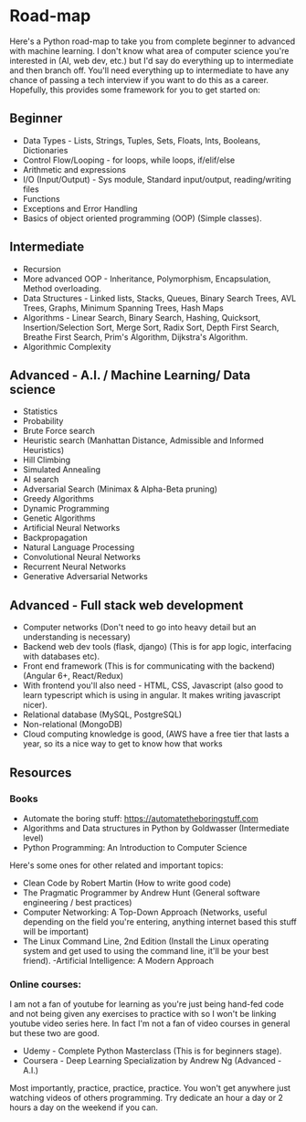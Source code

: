 # Road-map
Here's a Python road-map to take you from complete beginner to advanced with machine learning. I don't know what area of computer science you're interested in (AI, web dev, etc.) but I'd say do everything up to intermediate and then branch off. You'll need everything up to intermediate to have any chance of passing a tech interview if you want to do this as a career. Hopefully, this provides some framework for you to get started on:

## Beginner
- Data Types - Lists, Strings, Tuples, Sets, Floats, Ints, Booleans, Dictionaries
- Control Flow/Looping - for loops, while loops, if/elif/else
- Arithmetic and expressions
- I/O (Input/Output) - Sys module, Standard input/output, reading/writing files  
- Functions
- Exceptions and Error Handling
- Basics of object oriented programming (OOP) (Simple classes).

## Intermediate
- Recursion
- More advanced OOP - Inheritance, Polymorphism, Encapsulation, Method overloading.
- Data Structures - Linked lists, Stacks, Queues, Binary Search Trees, AVL Trees, Graphs, Minimum Spanning Trees, Hash Maps
- Algorithms - Linear Search, Binary Search, Hashing, Quicksort, Insertion/Selection Sort, Merge Sort, Radix Sort, Depth First Search, Breathe First Search, Prim's Algorithm, Dijkstra's Algorithm.
- Algorithmic Complexity

## Advanced - A.I. / Machine Learning/ Data science
- Statistics
- Probability
- Brute Force search
- Heuristic search (Manhattan Distance, Admissible and Informed Heuristics)
- Hill Climbing
- Simulated Annealing
- AI search
- Adversarial Search (Minimax & Alpha-Beta pruning)
- Greedy Algorithms
- Dynamic Programming
- Genetic Algorithms
- Artificial Neural Networks
- Backpropagation
- Natural Language Processing
- Convolutional Neural Networks
- Recurrent Neural Networks
- Generative Adversarial Networks

## Advanced - Full stack web development
- Computer networks (Don't need to go into heavy detail but an understanding is necessary)
- Backend web dev tools (flask, django) (This is for app logic, interfacing with databases etc).
- Front end framework (This is for communicating with the backend) (Angular 6+, React/Redux)
- With frontend you'll also need - HTML, CSS, Javascript (also good to learn typescript which is using in angular. It makes writing javascript nicer).
- Relational database (MySQL, PostgreSQL)
- Non-relational (MongoDB)
- Cloud computing knowledge is good, (AWS have a free tier that lasts a year, so its a nice way to get to know how that works

## Resources
### Books
- Automate the boring stuff: https://automatetheboringstuff.com
- Algorithms and Data structures in Python by Goldwasser (Intermediate level)
- Python Programming: An Introduction to Computer Science

Here's some ones for other related and important topics:
- Clean Code by Robert Martin (How to write good code)
- The Pragmatic Programmer by Andrew Hunt (General software engineering / best practices)
- Computer Networking: A Top-Down Approach (Networks, useful depending on the field you're entering, anything internet based this stuff will be important)
- The Linux Command Line, 2nd Edition (Install the Linux operating system and get used to using the command line, it'll be your best friend).
-Artificial Intelligence: A Modern Approach

### Online courses:
I am not a fan of youtube for learning as you're just being hand-fed code and not being given any exercises to practice with so I won't be linking youtube video series here. In fact I'm not a fan of video courses in general but these two are good.

- Udemy - Complete Python Masterclass (This is for beginners stage).
- Coursera - Deep Learning Specialization by Andrew Ng (Advanced - A.I.)

Most importantly, practice, practice, practice. You won't get anywhere just watching videos of others programming. Try dedicate an hour a day or 2 hours a day on the weekend if you can.
